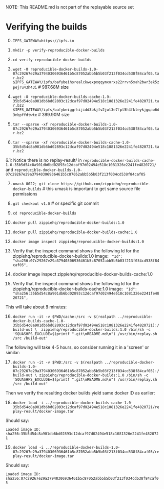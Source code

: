 
NOTE: This README.md is not part of the replayable source set

# Verifying the builds

0. `IPFS_GATEWAY=https://ipfs.io`
1. `mkdir -p verify-reproducible-docker-builds`
2. `cd verify-reproducible-docker-builds`

3. `wget -O reproducible-docker-builds-1.0-07c29267e29a37940306936461b5c87052abb5b5b03f213f034cd538f84caf05.tar.bz2 $IPFS_GATEWAY/ipfs/bafybeihsrealckwexpxqqymxorxs22rrvn5xah2bwr3ek5zpejru43h43i` # 987.68M size

4. `wget -O reproducible-docker-builds-cache-1.0-35b5d54c8a901db6bd02893c12dcaf97d02494e518c1081326e2241fe4820721.tar.bz2 $IPFS_GATEWAY/ipfs/bafybeiggrhijidd3bkjfv2jwl3e7fpt5h4fkteykjgqao6d3nbpffdtwte` # 389.90M size

5. `tar --sparse -xf reproducible-docker-builds-1.0-07c29267e29a37940306936461b5c87052abb5b5b03f213f034cd538f84caf05.tar.bz2`
6. `tar --sparse -xf reproducible-docker-builds-cache-1.0-35b5d54c8a901db6bd02893c12dcaf97d02494e518c1081326e2241fe4820721.tar.bz2`

6.1: Notice there is no replay-result/ in `reproducible-docker-builds-cache-1.0-35b5d54c8a901db6bd02893c12dcaf97d02494e518c1081326e2241fe4820721/` and `reproducible-docker-builds-1.0-07c29267e29a37940306936461b5c87052abb5b5b03f213f034cd538f84caf05`

7. `umask 0022; git clone https://github.com/zippiehq/reproducible-docker-builds` # this umask is important to get same source file permissions
8. `git checkout v1.0` # or specific git commit
9. `cd reproducible-docker-builds`
10. `docker pull zippiehq/reproducible-docker-builds:1.0`
11. `docker pull zippiehq/reproducible-docker-builds-cache:1.0`
12. `docker image inspect zippiehq/reproducible-docker-builds:1.0`
13. Verify that the inspect command shows the following Id for the zippiehq/reproducible-docker-builds:1.0 image:
      `  "Id": "sha256:07c29267e29a37940306936461b5c87052abb5b5b03f213f034cd538f84caf05", `

14. docker image inspect zippiehq/reproducible-docker-builds-cache:1.0

15. Verify that the inspect command shows the following Id for the zippiehq/reproducible-docker-builds-cache:1.0 image:
      `  "Id": "sha256:35b5d54c8a901db6bd02893c12dcaf97d02494e518c1081326e2241fe4820721", `


This will take about 8 minutes:

16. `docker run -it -v $PWD/cache:/src -v $(realpath ../reproducible-docker-builds-cache-1.0-35b5d54c8a901db6bd02893c12dcaf97d02494e518c1081326e2241fe4820721):/build-out \ 
    zippiehq/reproducible-docker-builds:1.0 /bin/sh -c 'SQUASHFS_EXCLUDE=$(printf ".git\nREADME.md\n") /usr/bin/replay.sh /src /build-out'`

The following will take 4-5 hours, so consider running it in a 'screen' or
similar:

17. `docker run -it -v $PWD:/src -v $(realpath ../reproducible-docker-builds-1.0-07c29267e29a37940306936461b5c87052abb5b5b03f213f034cd538f84caf05):/build-out \
    zippiehq/reproducible-docker-builds:1.0 /bin/sh -c 'SQUASHFS_EXCLUDE=$(printf ".git\nREADME.md\n") /usr/bin/replay.sh /src /build-out'`

Then we verify the resulting docker builds yield same docker ID as earlier:

18. `docker load -i ../reproducible-docker-builds-cache-1.0-35b5d54c8a901db6bd02893c12dcaf97d02494e518c1081326e2241fe4820721/replay-result/docker-image.tar`

Should say:

`Loaded image ID: sha256:35b5d54c8a901db6bd02893c12dcaf97d02494e518c1081326e2241fe4820721`

19. `docker load -i ../reproducible-docker-builds-1.0-07c29267e29a37940306936461b5c87052abb5b5b03f213f034cd538f84caf05/replay-result/docker-image.tar`

Should say:

`Loaded image ID: sha256:07c29267e29a37940306936461b5c87052abb5b5b03f213f034cd538f84caf05`
